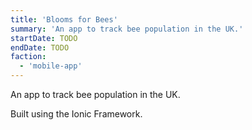 ```yaml
---
title: 'Blooms for Bees'
summary: 'An app to track bee population in the UK.'
startDate: TODO
endDate: TODO
faction:
  - 'mobile-app'
---
```


An app to track bee population in the UK.

Built using the Ionic Framework.
